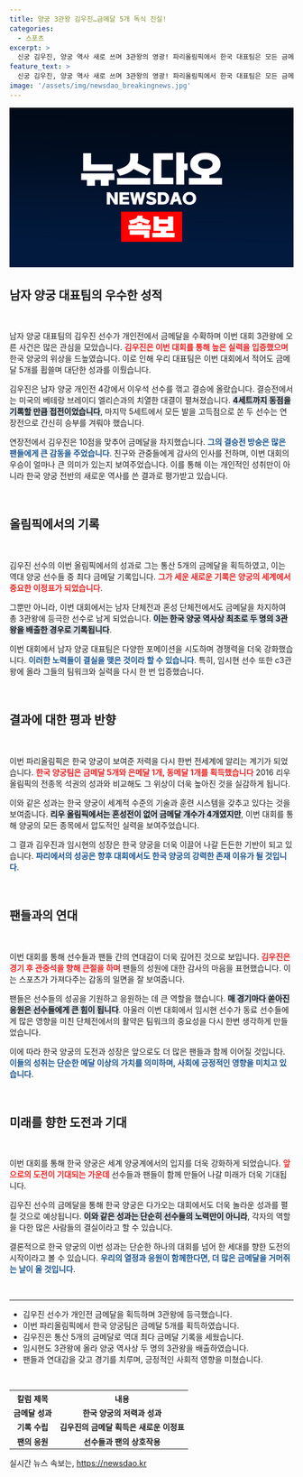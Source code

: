 ```yaml
---
title: 양궁 3관왕 김우진…금메달 5개 독식 진실!
categories:
  - 스포츠
excerpt: >
  신궁 김우진, 양궁 역사 새로 쓰며 3관왕의 영광! 파리올림픽에서 한국 대표팀은 모든 금메달을 휩쓸며 압도적인 성과를 달성했습니다. 경기 마지막 순간까지 긴장감이 가득했던 치열한 금메달 경쟁을 다시 확인해보세요!
feature_text: >
  신궁 김우진, 양궁 역사 새로 쓰며 3관왕의 영광! 파리올림픽에서 한국 대표팀은 모든 금메달을 휩쓸며 압도적인 성과를 달성했습니다. 경기 마지막 순간까지 긴장감이 가득했던 치열한 금메달 경쟁을 다시 확인해보세요!
image: '/assets/img/newsdao_breakingnews.jpg'
---
```


<p><img src="/assets/img/newsdao_breakingnews.jpg" alt="cryptoinkorea 속보" /></p>

<h2 data-ke-size="size26">남자 양궁 대표팀의 우수한 성적</h2>

<p data-ke-size="size16">&nbsp;</p>

<p>남자 양궁 대표팀의 김우진 선수가 개인전에서 금메달을 수확하며 이번 대회 3관왕에 오른 사건은 많은 관심을 모았습니다. <b><span style="color: #ee2323;">김우진은 이번 대회를 통해 높은 실력을 입증했으며</span></b> 한국 양궁의 위상을 드높였습니다. 이로 인해 우리 대표팀은 이번 대회에서 적어도 금메달 5개를 휩쓸며 대단한 성과를 이뤘습니다. </p>

<p>김우진은 남자 양궁 개인전 4강에서 이우석 선수를 꺾고 결승에 올랐습니다. 결승전에서는 미국의 베테랑 브레이디 엘리슨과의 치열한 대결이 펼쳐졌습니다. <b><span style="background-color: #21538527;">4세트까지 동점을 기록할 만큼 접전이었습니다</span></b>, 마지막 5세트에서 모든 발을 고득점으로 쏜 두 선수는 연장전으로 간신히 승부를 겨뤄야 했습니다. </p>

<p>연장전에서 김우진은 10점을 맞추어 금메달을 차지했습니다. <b><span style="color: #1a5490;">그의 결승전 방숭은 많은 팬들에게 큰 감동을 주었습니다</span></b>. 친구와 관중들에게 감사의 인사를 전하며, 이번 대회의 우승이 얼마나 큰 의미가 있는지 보여주었습니다. 이를 통해 이는 개인적인 성취만이 아니라 한국 양궁 전반의 새로운 역사를 쓴 결과로 평가받고 있습니다.</p>

<p data-ke-size="size16">&nbsp;</p>

<h2 data-ke-size="size26">올림픽에서의 기록</h2>

<p data-ke-size="size16">&nbsp;</p>

<p>김우진 선수의 이번 올림픽에서의 성과로 그는 통산 5개의 금메달을 획득하였고, 이는 역대 양궁 선수들 중 최다 금메달 기록입니다. <b><span style="color: #ee2323;">그가 세운 새로운 기록은 양궁의 세계에서 중요한 이정표가 되었습니다</span></b>. </p>

<p>그뿐만 아니라, 이번 대회에서는 남자 단체전과 혼성 단체전에서도 금메달을 차지하여 총 3관왕에 등극한 선수로 남게 되었습니다. <b><span style="background-color: #21538527;">이는 한국 양궁 역사상 최초로 두 명의 3관왕을 배출한 경우로 기록됩니다</span></b>. </p>

<p>이번 대회에서 남자 양궁 대표팀은 다양한 포메이션을 시도하며 경쟁력을 더욱 강화했습니다. <b><span style="color: #1a5490;">이러한 노력들이 결실을 맺은 것이라 할 수 있습니다</span></b>. 특히, 임시현 선수 또한 с3관왕에 올라 그들의 팀워크와 실력을 다시 한 번 입증했습니다.</p>

<p data-ke-size="size16">&nbsp;</p>

<h2 data-ke-size="size26">결과에 대한 평과 반향</h2>

<p data-ke-size="size16">&nbsp;</p>

<p>이번 파리올림픽은 한국 양궁이 보여준 저력을 다시 한번 전세계에 알리는 계기가 되었습니다. <b><span style="color: #ee2323;">한국 양궁팀은 금메달 5개와 은메달 1개, 동메달 1개를 획득했습니다</span></b> 2016 리우 올림픽의 전종목 석권의 성과와 비교해도 그 위상이 더욱 높아진 것을 실감하게 됩니다.</p>

<p>이와 같은 성과는 한국 양궁이 세계적 수준의 기술과 훈련 시스템을 갖추고 있다는 것을 보여줍니다. <b><span style="background-color: #21538527;">리우 올림픽에서는 혼성전이 없어 금메달 개수가 4개였지만</span></b>, 이번 대회를 통해 양궁의 모든 종목에서 압도적인 실력을 보여주었습니다. </p>

<p>그 결과 김우진과 임시현의 성장은 한국 양궁을 더욱 이끌어 나갈 든든한 기반이 되고 있습니다. <b><span style="color: #1a5490;">파리에서의 성공은 향후 대회에서도 한국 양궁의 강력한 존재 이유가 될 것입니다</span></b>.</p>

<p data-ke-size="size16">&nbsp;</p>

<h2 data-ke-size="size26">팬들과의 연대</h2>

<p data-ke-size="size16">&nbsp;</p>

<p>이번 대회를 통해 선수들과 팬들 간의 연대감이 더욱 깊어진 것으로 보입니다. <b><span style="color: #ee2323;">김우진은 경기 후 관중석을 향해 큰절을 하며</span></b> 팬들의 성원에 대한 감사의 마음을 표현했습니다. 이는 스포츠가 가져다주는 감동의 일면을 잘 보여줍니다. </p>

<p>팬들은 선수들의 성공을 기원하고 응원하는 데 큰 역할을 했습니다. <b><span style="background-color: #21538527;">매 경기마다 쏟아진 응원은 선수들에게 큰 힘이 됩니다</span></b>. 아울러 이번 대회에서 임시현 선수가 동료 선수들에게 많은 영향을 미친 단체전에서의 활약은 팀워크의 중요성을 다시 한번 생각하게 만들었습니다.</p>

<p>이에 따라 한국 양궁의 도전과 성장은 앞으로도 더 많은 팬들과 함께 이어질 것입니다. <b><span style="color: #1a5490;">이들의 성취는 단순한 메달 이상의 가치를 의미하며, 사회에 긍정적인 영향을 미치고 있습니다</span></b>.</p>

<p data-ke-size="size16">&nbsp;</p>

<h2 data-ke-size="size26">미래를 향한 도전과 기대</h2>

<p data-ke-size="size16">&nbsp;</p>

<p>이번 대회를 통해 한국 양궁은 세계 양궁계에서의 입지를 더욱 강화하게 되었습니다. <b><span style="color: #ee2323;">앞으로의 도전이 기대되는 가운데</span></b> 선수들과 팬들이 함께 만들어 나갈 미래가 더욱 기대됩니다. </p>

<p>김우진 선수의 금메달을 통해 한국 양궁은 다가오는 대회에서도 더욱 놀라운 성과를 펼칠 것으로 예상됩니다. <b><span style="background-color: #21538527;">이와 같은 성과는 단순히 선수들의 노력만이 아니라</span></b>, 각자의 역할을 다한 많은 사람들의 결실이라고 할 수 있습니다. </p>

<p>결론적으로 한국 양궁의 이번 성과는 단순한 하나의 대회를 넘어 한 세대를 향한 도전의 시작이라고 볼 수 있습니다. <b><span style="color: #1a5490;">우리의 열정과 응원이 함께한다면, 더 많은 금메달을 거머쥐는 날이 올 것입니다</span></b>.</p>

<p data-ke-size="size16">&nbsp;</p>

<hr>

<ul>
    <li>김우진 선수가 개인전 금메달을 획득하며 3관왕에 등극했습니다.</li>
    <li>이번 파리올림픽에서 한국 양궁팀은 금메달 5개를 획득하였습니다.</li>
    <li>김우진은 통산 5개의 금메달로 역대 최다 금메달 기록을 세웠습니다.</li>
    <li>임시현도 3관왕에 올라 양궁 역사상 두 명의 3관왕을 배출하였습니다.</li>
    <li>팬들과 연대감을 갖고 경기를 치루며, 긍정적인 사회적 영향을 미쳤습니다.</li>
</ul>

<p data-ke-size="size16">&nbsp;</p>

<table>
    <tr>
        <th style="text-align: center; height: 17px;"><b>칼럼 제목</b></th>
        <th style="text-align: center; height: 17px;"><b>내용</b></th>
    </tr>
    <tr>
        <td style="text-align: center; height: 17px;"><b>금메달 성과</b></td>
        <td style="text-align: center; height: 17px;"><b>한국 양궁의 저력과 성과</b></td>
    </tr>
    <tr>
        <td style="text-align: center; height: 17px;"><b>기록 수립</b></td>
        <td style="text-align: center; height: 17px;"><b>김우진의 금메달 획득은 새로운 이정표</b></td>
    </tr>
    <tr>
        <td style="text-align: center; height: 17px;"><b>팬의 응원</b></td>
        <td style="text-align: center; height: 17px;"><b>선수들과 팬의 상호작용</b></td>
    </tr>
</table>
실시간 뉴스 속보는, <a href="https://newsdao.kr" rel="dofollow">https://newsdao.kr</a>


